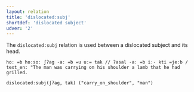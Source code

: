 ```yaml
---
layout: relation
title: 'dislocated:subj'
shortdef: 'dislocated subject'
udver: '2'
---
```


The `dislocated:subj` relation is used between a dislocated subject and its head. 

~~~ sdparse
hoː =b hoːsoː ʃʔag -aː =b =u uː= tak // ʔasal -aː =b iː- kti =jeːb /
text_en: "The man was carrying on his shoulder a lamb that he had grilled.

dislocated:subj(ʃʔag, tak) ("carry_on_shoulder", "man")
~~~
<!-- Interlanguage links updated Pá kvě 14 11:09:04 CEST 2021 -->
